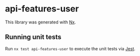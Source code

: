 # api-features-user

This library was generated with [Nx](https://nx.dev).

## Running unit tests

Run `nx test api-features-user` to execute the unit tests via [Jest](https://jestjs.io).
